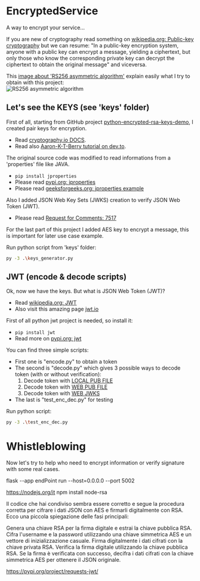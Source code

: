 # EncryptedService
A way to encrypt your service...

If you are new of cryptography read something on [wikipedia.org: Public-key cryptography](https://en.wikipedia.org/wiki/Public-key_cryptography) but we can resume: "In a public-key encryption system, anyone with a public key can encrypt a message, yielding a ciphertext, but only those who know the corresponding private key can decrypt the ciphertext to obtain the original message" and viceversa.

This [image about 'RS256 asymmetric algorithm'](https://global.discourse-cdn.com/auth0/original/3X/7/0/709aa9a1d6e7fb8944e525e956a34bb0d63554d7.png) explain easily what I try to obtain with this project:<br/>
![RS256 asymmetric algorithm](https://global.discourse-cdn.com/auth0/original/3X/7/0/709aa9a1d6e7fb8944e525e956a34bb0d63554d7.png)

## Let's see the KEYS (see 'keys' folder)
First of all, starting from GitHub project [python-encrypted-rsa-keys-demo](https://github.com/Aaron-K-T-Berry/python-encrypted-rsa-keys-demo), I created pair keys for encryption.<br/>
* Read [cryptography.io DOCS](https://cryptography.io/en/latest/).<br/>
* Read also [Aaron-K-T-Berry tutorial on dev.to](https://dev.to/aaronktberry/generating-encrypted-key-pairs-in-python-69b).
  
The original source code was modified to read informations from a 'properties' file like JAVA.
* `pip install jproperties`
* Please read [pypi.org: jproperties](https://pypi.org/project/jproperties/)
* Please read [geeksforgeeks.org: jproperties example](https://www.geeksforgeeks.org/read-properties-file-using-jproperties-in-python/)

Also I added JSON Web Key Sets (JWKS) creation to verify JSON Web Token (JWT).
* Please read [Request for Comments: 7517](https://datatracker.ietf.org/doc/html/rfc7517)

For the last part of this project I added AES key to encrypt a message, this is important for later use case example.

Run python script from 'keys' folder:
```bash
py -3 .\keys_generator.py
```
## JWT (encode & decode scripts)
Ok, now we have the keys. But what is JSON Web Token (JWT)? <br/>
* Read [wikipedia.org: JWT](https://en.wikipedia.org/wiki/JSON_Web_Token)
* Also visit this amazing page [jwt.io](https://jwt.io/)

First of all python jwt project is needed, so install it:
* `pip install jwt`
* Read more on [pypi.org: jwt](https://pypi.org/project/jwt/)

You can find three simple scripts:
* First one is "encode.py" to obtain a token
* The second is "decode.py" which gives 3 possible ways to decode token (with or without verification):
  1. Decode token with <u>LOCAL PUB FILE</u>
  2. Decode token with <u>WEB PUB FILE</u>
  3. Decode token with <u>WEB JWKS</u>
* The last is "test_enc_dec.py" for testing
  
Run python script:
```bash
py -3 .\test_enc_dec.py
```
# Whistleblowing
Now let's try to help who need to encrypt information or verify signature with some real cases.<br/>



flask --app endPoint run --host=0.0.0.0 --port 5002




https://nodejs.org/it
npm install node-rsa


Il codice che hai condiviso sembra essere corretto e segue la procedura corretta per cifrare i dati JSON con AES e firmarli digitalmente con RSA. Ecco una piccola spiegazione delle fasi principali:

Genera una chiave RSA per la firma digitale e estrai la chiave pubblica RSA.
Cifra l'username e la password utilizzando una chiave simmetrica AES e un vettore di inizializzazione casuale.
Firma digitalmente i dati cifrati con la chiave privata RSA.
Verifica la firma digitale utilizzando la chiave pubblica RSA.
Se la firma è verificata con successo, decifra i dati cifrati con la chiave simmetrica AES per ottenere il JSON originale.




https://pypi.org/project/requests-jwt/